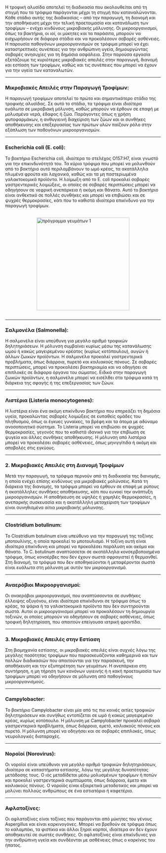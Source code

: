 Η τροφική αλυσίδα αποτελεί τη διαδικασία που ακολουθείται από τη στιγμή που τα τρόφιμα παράγονται μέχρι τη στιγμή που καταναλώνονται. Κάθε στάδιο αυτής της διαδικασίας – από την παραγωγή, τη διανομή και την αποθήκευση μέχρι την τελική προετοιμασία και κατανάλωση των τροφίμων – ενέχει κινδύνους μικροβιακής μόλυνσης. Οι μικροοργανισμοί, όπως τα βακτήρια, οι ιοί, οι μύκητες και τα παράσιτα, μπορούν να εισχωρήσουν σε διάφορα στάδια και να προκαλέσουν σοβαρές ασθένειες. Η παρουσία παθογόνων μικροοργανισμών σε τρόφιμα μπορεί να έχει καταστρεπτικές συνέπειες για την ανθρώπινη υγεία, δημιουργώντας σοβαρές ανησυχίες για τη δημόσια ασφάλεια. Στην παρούσα εργασία εξετάζουμε τις κυριότερες μικροβιακές απειλές στην παραγωγή, διανομή και εστίαση των τροφίμων, καθώς και τις συνέπειες που μπορεί να έχουν για την υγεία των καταναλωτών.

---

### Μικροβιακές Απειλές στην Παραγωγή Τροφίμων:

Η παραγωγή τροφίμων αποτελεί το πρώτο και σημαντικότερο στάδιο της τροφικής αλυσίδας. Σε αυτό το στάδιο, τα τρόφιμα είναι ιδιαίτερα ευάλωτα σε μικροβιακή μόλυνση, καθώς μπορούν να έρθουν σε επαφή με μολυσμένα νερά, έδαφος ή ζώα. Παράγοντες όπως η χρήση φυτοφαρμάκων, η ανθυγιεινή διαχείριση των ζώων και οι συνθήκες αποθήκευσης και επεξεργασίας των πρώτων υλών παίζουν ρόλο στην εξάπλωση των παθογόνων μικροοργανισμών.

---

### Escherichia coli (E. coli):

Το βακτήριο Escherichia coli, ιδιαίτερα το στελέχος O157:H7, είναι γνωστό για την επικινδυνότητά του. Τα κύρια τρόφιμα που μπορεί να μολυνθούν από το βακτήριο αυτό περιλαμβάνουν το ωμό κρέας, τα ακατάλληλα πλυμένα φρούτα και λαχανικά, καθώς και τα μη παστεριωμένα γαλακτοκομικά προϊόντα. Η λοίμωξη από το Ε. coli προκαλεί σοβαρές γαστρεντερικές λοιμώξεις, οι οποίες σε σοβαρές περιπτώσεις μπορεί να οδηγήσουν σε νεφρική ανεπάρκεια ή ακόμη και θάνατο. Αυτό το βακτήριο είναι ανθεκτικό σε πολλές συνθήκες και μπορεί να επιβιώσει και σε ψυχρές θερμοκρασίες, κάτι που το καθιστά ιδιαίτερα επικίνδυνο για την παραγωγή τροφίμων.

<img
    style="display: block; margin: 30px auto; width: 300px;"
    src="https://imgs.search.brave.com/LnuNGt5LD20G7jvsJNPLI9hloXyngvvhbnBPHMcvk_w/rs:fit:860:0:0:0/g:ce/aHR0cHM6Ly9tZWRp/YS5pc3RvY2twaG90/by5jb20vaWQvMTcx/NTc3Nzg3L3Bob3Rv/L2VzY2hlcmljaGlh/LWNvbGkuanBnP3M9/NjEyeDYxMiZ3PTAm/az0yMCZjPUhpc1Zx/ZHJlbk1tS0lZdEhr/OW00cXNnWUFWRUhw/QmZLYWx0c2pXMjUw/aU09"
    alt="πρόγραμμα γευμάτων 1"
/>

---

### Σαλμονέλα (Salmonella):

Η σαλμονέλα είναι υπεύθυνη για μεγάλο αριθμό τροφικών δηλητηριάσεων. Η μόλυνση συμβαίνει κυρίως μέσω της κατανάλωσης ωμού ή κακώς μαγειρεμένου κρέατος (κυρίως κοτόπουλου), αυγών ή άλλων ζωικών προϊόντων. Η σαλμονέλα προκαλεί γαστρεντερικά προβλήματα, όπως διάρροια, πυρετό και κοιλιακούς πόνους. Σε σοβαρές περιπτώσεις, μπορεί να προκαλέσει βακτηριαιμία και να οδηγήσει σε επιπλοκές σε διάφορα όργανα του σώματος. Ειδικά στην παραγωγή ζωικών προϊόντων, η σαλμονέλα μπορεί να εισέλθει στα τρόφιμα κατά τη διάρκεια της σφαγής ή της επεξεργασίας των ζώων.

---

### Λιστέρια (Listeria monocytogenes):

Η λιστέρια είναι ένα ακόμη επικίνδυνο βακτήριο που επηρεάζει τη δημόσια υγεία, προκαλώντας σοβαρές λοιμώξεις σε ευπαθείς ομάδες του πληθυσμού, όπως οι έγκυες γυναίκες, τα βρέφη και τα άτομα με αδύναμο ανοσοποιητικό σύστημα. Το Listeria μπορεί να επιβιώσει σε ψυχρές θερμοκρασίες, γεγονός που το καθιστά ιδανικό για την επιβίωση σε ψυγεία και άλλες συνθήκες αποθήκευσης. Η μόλυνση από λιστέρια μπορεί να προκαλέσει σοβαρές ασθένειες, όπως μηνιγγίτιδα ή ακόμη και αποβολές στις εγκύους.

---

### 2. Μικροβιακές Απειλές στη Διανομή Τροφίμων

Μετά την παραγωγή, τα τρόφιμα περνούν από τη διαδικασία της διανομής, η οποία ενέχει επίσης κινδύνους για μικροβιακές μολύνσεις. Κατά τη διάρκεια της διανομής, τα τρόφιμα μπορεί να έρθουν σε επαφή με ρύπους ή ακατάλληλες συνθήκες αποθήκευσης, κάτι που ευνοεί την ανάπτυξη μικροοργανισμών. Η αποθήκευση σε υψηλές ή χαμηλές θερμοκρασίες, η ανεπαρκής συσκευασία και η ακατάλληλη μεταχείριση των τροφίμων είναι συνηθισμένα αίτια μικροβιακής μόλυνσης.

---

### Clostridium botulinum:

Το Clostridium botulinum είναι υπεύθυνο για την παραγωγή της τοξίνης μποτουλίνης, η οποία προκαλεί το μποτουλισμό. Η τοξίνη αυτή είναι ιδιαίτερα επικίνδυνη και μπορεί να προκαλέσει παράλυση και ακόμα και θάνατο. Το C. botulinum αναπτύσσεται σε ακατάλληλα κονσερβοποιημένα τρόφιμα, όπως κονσέρβες που δεν έχουν σωστά σφραγιστεί ή θερμανθεί. Στη διανομή, τα τρόφιμα που δεν αποθηκεύονται ή μεταφέρονται σωστά είναι ευάλωτα στη μόλυνση με αυτόν τον μικροοργανισμό.

---

### Αναερόβιοι Μικροοργανισμοί:

Οι αναερόβιοι μικροοργανισμοί, που αναπτύσσονται σε συνθήκες έλλειψης οξυγόνου, είναι ιδιαίτερα επικίνδυνοι σε τρόφιμα όπως το κρέας, τα ψάρια ή τα γαλακτοκομικά προϊόντα που δεν συντηρούνται σωστά. Αυτοί οι μικροοργανισμοί μπορεί να προκαλέσουν τη δημιουργία τοξινών, οι οποίες μπορούν να οδηγήσουν σε σοβαρές ασθένειες, όπως τροφική δηλητηρίαση, που απαιτούν επείγουσα ιατρική φροντίδα.

---

### 3. Μικροβιακές Απειλές στην Εστίαση

Στη βιομηχανία εστίασης, οι μικροβιακές απειλές είναι συχνές λόγω της μεγάλης ποσότητας τροφίμων που παρασκευάζονται καθημερινά και των πολλών διαδικασιών που απαιτούνται για την παρασκευή, την αποθήκευση και την εξυπηρέτηση των γευμάτων. Η ανεπάρκεια στη συντήρηση, η μη τήρηση των κανόνων υγιεινής ή η κακή προετοιμασία των τροφίμων μπορεί να οδηγήσουν σε μόλυνση από παθογόνους μικροοργανισμούς.

---

### Campylobacter:

Το βακτήριο Campylobacter είναι μία από τις πιο κοινές αιτίες τροφικών δηλητηριάσεων και συνήθως εντοπίζεται σε ωμό ή κακώς μαγειρεμένο κρέας, κυρίως κοτόπουλο. Η μόλυνση με Campylobacter προκαλεί σοβαρά γαστρεντερικά προβλήματα, όπως διάρροια, εμετό, κοιλιακούς πόνους και πυρετό. Η μόλυνση μπορεί να οδηγήσει και σε σοβαρές επιπλοκές, όπως νευρολογικές διαταραχές.

---

### Νοροϊοί (Norovirus):

Οι νοροϊοί είναι υπεύθυνοι για μεγάλο αριθμό τροφικών δηλητηριάσεων, ιδιαίτερα σε καταστήματα εστίασης, λόγω της μεγάλης δυνατότητας μετάδοσης τους. Ο ιός μεταδίδεται μέσω μολυσμένων τροφίμων ή ποτών και προκαλεί γαστρεντερικά συμπτώματα, όπως διάρροια, έμετο και κοιλιακούς πόνους. Ο νοροϊός είναι εξαιρετικά μεταδοτικός και μπορεί να μολύνει πολλούς ανθρώπους σε ένα εστιατόριο ή καφετέρια.

---

### Αφλατοξίνες:

Οι αφλατοξίνες είναι τοξίνες που παράγονται από μύκητες του γένους Aspergillus και είναι καρκινογόνες. Μπορεί να βρεθούν σε τρόφιμα όπως το καλαμπόκι, τα φιστίκια και άλλοι ξηροί καρποί, ιδιαίτερα αν δεν έχουν αποθηκευτεί σε σωστές συνθήκες. Οι αφλατοξίνες είναι επικίνδυνες για την ανθρώπινη υγεία και συνδέονται με ασθένειες όπως ο καρκίνος του ήπατος.
